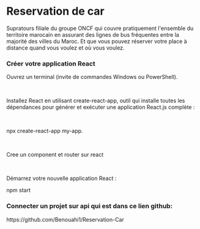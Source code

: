 <h1>Reservation de car </h1>
Supratours filiale du groupe ONCF qui couvre pratiquement l'ensemble du territoire marocain en assurant des  lignes de bus fréquentes
entre la majorité des villes du Maroc.
Et que vous pouvez réserver votre place à distance quand vous voulez et où vous voulez.

<br>
<h3>Créer votre application React </h3>

<p>Ouvrez un terminal (invite de commandes Windows ou PowerShell).</p><br>
<p>Installez React en utilisant create-react-app, outil qui installe toutes les dépendances pour générer et exécuter une application React.js complète :</p><br>
<p>npx create-react-app my-app.</p><br>

<p>Cree un component et router sur react</p><br>
<p>Démarrez votre nouvelle application React :</p>
<p> npm start </p>

<h3>Connecter un projet sur api qui est dans ce lien github: </h3>
<p>https://github.com/Benouahi1/Reservation-Car</p>


